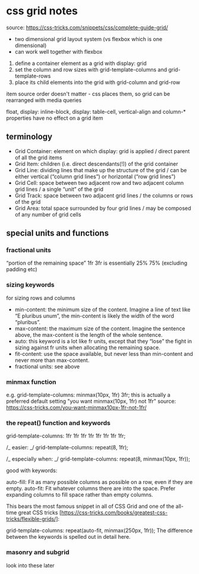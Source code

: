# css grid notes

source: https://css-tricks.com/snippets/css/complete-guide-grid/

- two dimensional grid layout system (vs flexbox which is one dimensional)
- can work well together with flexbox

1. define a container element as a grid with display: grid
2. set the column and row sizes with grid-template-columns and grid-template-rows
3. place its child elements into the grid with grid-column and grid-row

item source order doesn't matter - css places them, so grid can be rearranged with media queries

float, display: inline-block, display: table-cell, vertical-align and column-\* properties have no effect on a grid item

## terminology

- Grid Container: element on which display: grid is applied / direct parent of all the grid items
- Grid Item: children (i.e. direct descendants(!)) of the grid container
- Grid Line: dividing lines that make up the structure of the grid / can be either vertical (“column grid lines”) or horizontal (“row grid lines”)
- Grid Cell: space between two adjacent row and two adjacent column grid lines / a single “unit” of the grid
- Grid Track: space between two adjacent grid lines / the columns or rows of the grid
- Grid Area: total space surrounded by four grid lines / may be composed of any number of grid cells

## special units and functions

### fractional units

“portion of the remaining space”
1fr 3fr is essentially 25% 75% (excluding padding etc)

### sizing keywords

for sizing rows and columns

- min-content: the minimum size of the content. Imagine a line of text like “E pluribus unum”, the min-content is likely the width of the word “pluribus”.
- max-content: the maximum size of the content. Imagine the sentence above, the max-content is the length of the whole sentence.
- auto: this keyword is a lot like fr units, except that they “lose” the fight in sizing against fr units when allocating the remaining space.
- fit-content: use the space available, but never less than min-content and never more than max-content.
- fractional units: see above

### minmax function

e.g.
grid-template-columns: minmax(10px, 1fr) 3fr;
this is actually a preferred default setting
"you want minmax(10px, 1fr) not 1fr"
source: https://css-tricks.com/you-want-minmax10px-1fr-not-1fr/

### the repeat() function and keywords

grid-template-columns:
1fr 1fr 1fr 1fr 1fr 1fr 1fr 1fr;

/_ easier: _/
grid-template-columns:
repeat(8, 1fr);

/_ especially when: _/
grid-template-columns:
repeat(8, minmax(10px, 1fr));

good with keywords:

auto-fill: Fit as many possible columns as possible on a row, even if they are empty.
auto-fit: Fit whatever columns there are into the space. Prefer expanding columns to fill space rather than empty columns.

This bears the most famous snippet in all of CSS Grid and one of the all-time great CSS tricks [https://css-tricks.com/books/greatest-css-tricks/flexible-grids/]:

grid-template-columns:
repeat(auto-fit, minmax(250px, 1fr));
The difference between the keywords is spelled out in detail here.

### masonry and subgrid

look into these later
